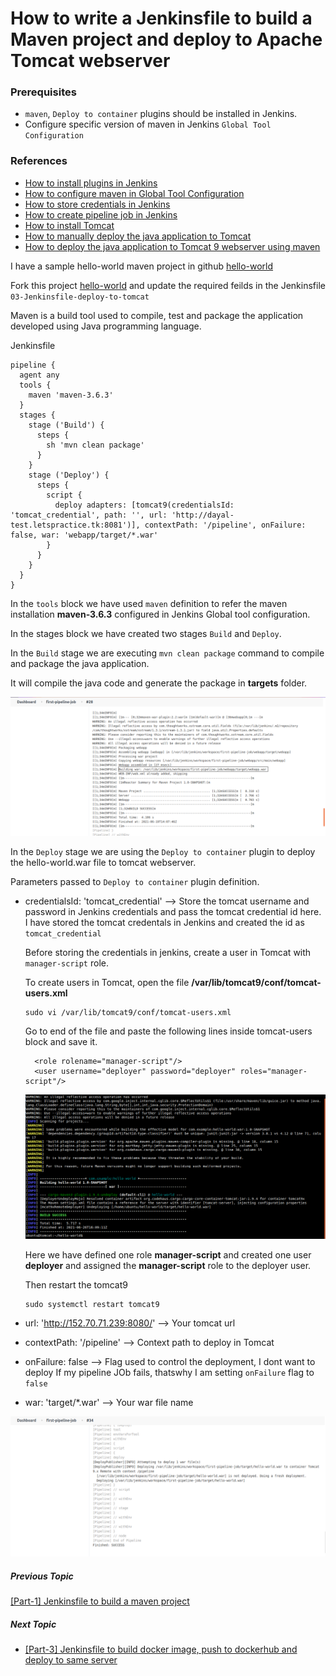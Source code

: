 # How to write a Jenkinsfile to build a Maven project and deploy to Apache Tomcat webserver

### Prerequisites
* `maven`, `Deploy to container` plugins should be installed in Jenkins. 
* Configure specific version of maven in Jenkins `Global Tool Configuration`

### References
* [How to install plugins in Jenkins](/content/jenkins/tutorials/common/02-how-to-install-plugins)
* [How to configure maven in Global Tool Configuration](/content/jenkins/tutorials/common/03-global-tool-configurations)
* [How to store credentials in Jenkins](https://vigneshsweekaran.github.io/content/jenkins/tutorials/common/04-how-to-store-credentials-in-jenkins)
* [How to create pipeline job in Jenkins](/content/jenkins/tutorials/pipeline/01-how-to-create-pipeline-job)
* [How to install Tomcat](/content/tomcat/tutorials/installation)
* [How to manually deploy the java application to Tomcat](/content/tomcat/tutorials/how-to-manually-deploy-java-application-to-tomcat)
* [How to deploy the java application to Tomcat 9 webserver using maven](https://vigneshsweekaran.github.io/content/tomcat/tutorials/how-to-deploy-java-application-to-tomcat-using-maven)

I have a sample hello-world maven project in github [hello-world](https://github.com/vigneshsweekaran/hello-world)

Fork this project [hello-world](https://github.com/vigneshsweekaran/hello-world) and update the required feilds in the Jenkinsfile `03-Jenkinsfile-deploy-to-tomcat`

Maven is a build tool used to compile, test and package the application developed using Java programming language.

Jenkinsfile
```
pipeline {
  agent any
  tools {
    maven 'maven-3.6.3' 
  }
  stages {
    stage ('Build') {
      steps {
        sh 'mvn clean package'
      }
    }
    stage ('Deploy') {
      steps {
        script {
          deploy adapters: [tomcat9(credentialsId: 'tomcat_credential', path: '', url: 'http://dayal-test.letspractice.tk:8081')], contextPath: '/pipeline', onFailure: false, war: 'webapp/target/*.war' 
        }
      }
    }
  }
}

```

In the `tools` block we have used `maven` definition to refer the maven installation **maven-3.6.3** configured in Jenkins Global tool configuration.

In the stages block we have created two stages `Build` and `Deploy`. 

In the `Build` stage we are executing `mvn clean package` command to compile and package the java application.

It will compile the java code and generate the package in **targets** folder.

![jenkins](/content/jenkins/tutorials/pipeline/images/04-maven-tomcat/jenkins-maven-job.png)

In the `Deploy` stage we are using the `Deploy to container` plugin to deploy the hello-world.war file to tomcat webserver.

Parameters passed to `Deploy to container` plugin definition.
* credentialsId: 'tomcat_credential' --> Store the tomcat username and password in Jenkins credentials and pass the tomcat credential id here. I have stored the tomcat credentals in Jenkins and created the id as `tomcat_credential`

  Before storing the credentials in jenkins, create a user in Tomcat with `manager-script` role.

  To create users in Tomcat, open the file **/var/lib/tomcat9/conf/tomcat-users.xml**
  ```
  sudo vi /var/lib/tomcat9/conf/tomcat-users.xml
  ```

  Go to end of the file and paste the following lines inside tomcat-users block and save it.

  ```
    <role rolename="manager-script"/>
    <user username="deployer" password="deployer" roles="manager-script"/>
  ```

  ![jenkins](/content/jenkins/tutorials/pipeline/images/04-maven-tomcat/jenkins-tomcat-users-xml.png)

  Here we have defined one role **manager-script** and created one user **deployer** and assigned the **manager-script** role to the deployer user.

  Then restart the tomcat9
  ```
  sudo systemctl restart tomcat9
  ```

* url: 'http://152.70.71.239:8080/' --> Your tomcat url
* contextPath: '/pipeline' --> Context path to deploy in Tomcat
* onFailure: false --> Flag used to control the deployment, I dont want to deploy If my pipeline JOb fails, thatswhy I am setting `onFailure` flag to `false`
* war: 'target/*.war' --> Your war file name

![tomcat](/content/jenkins/tutorials/pipeline/images/04-maven-tomcat/jenkins-output.png)

##### Previous Topic
[[Part-1] Jenkinsfile to build a maven project](https://vigneshsweekaran.github.io/content/jenkins/tutorials/pipeline/03-jenkinsfile-to-build-maven-project)

##### Next Topic
* [[Part-3] Jenkinsfile to build docker image, push to dockerhub and deploy to same server](https://vigneshsweekaran.github.io/content/jenkins/tutorials/pipeline/05-jenkinsfile-to-build-docker-image-push-deploy-to-same-server)
